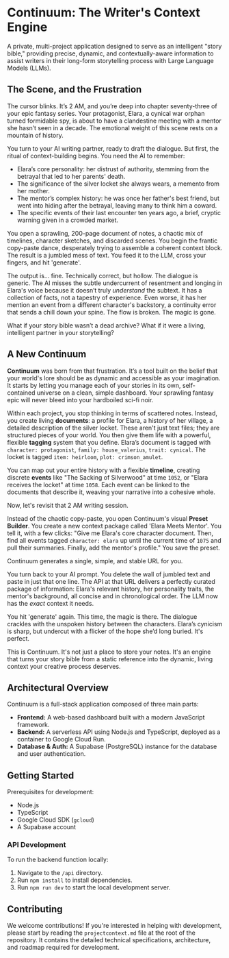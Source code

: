 # Continuum: The Writer's Context Engine

A private, multi-project application designed to serve as an intelligent "story bible," providing precise, dynamic, and contextually-aware information to assist writers in their long-form storytelling process with Large Language Models (LLMs).

## The Scene, and the Frustration

The cursor blinks. It’s 2 AM, and you’re deep into chapter seventy-three of your epic fantasy series. Your protagonist, Elara, a cynical war orphan turned formidable spy, is about to have a clandestine meeting with a mentor she hasn’t seen in a decade. The emotional weight of this scene rests on a mountain of history.

You turn to your AI writing partner, ready to draft the dialogue. But first, the ritual of context-building begins. You need the AI to remember:

* Elara’s core personality: her distrust of authority, stemming from the betrayal that led to her parents' death.
* The significance of the silver locket she always wears, a memento from her mother.
* The mentor’s complex history: he was once her father's best friend, but went into hiding after the betrayal, leaving many to think him a coward.
* The specific events of their last encounter ten years ago, a brief, cryptic warning given in a crowded market.

You open a sprawling, 200-page document of notes, a chaotic mix of timelines, character sketches, and discarded scenes. You begin the frantic copy-paste dance, desperately trying to assemble a coherent context block. The result is a jumbled mess of text. You feed it to the LLM, cross your fingers, and hit 'generate'.

The output is… fine. Technically correct, but hollow. The dialogue is generic. The AI misses the subtle undercurrent of resentment and longing in Elara's voice because it doesn’t truly *understand* the subtext. It has a collection of facts, not a tapestry of experience. Even worse, it has her mention an event from a different character's backstory, a continuity error that sends a chill down your spine. The flow is broken. The magic is gone.

What if your story bible wasn’t a dead archive? What if it were a living, intelligent partner in your storytelling?

## A New Continuum

**Continuum** was born from that frustration. It’s a tool built on the belief that your world's lore should be as dynamic and accessible as your imagination. It starts by letting you manage each of your stories in its own, self-contained universe on a clean, simple dashboard. Your sprawling fantasy epic will never bleed into your hardboiled sci-fi noir.

Within each project, you stop thinking in terms of scattered notes. Instead, you create living **documents**: a profile for Elara, a history of her village, a detailed description of the silver locket. These aren't just text files; they are structured pieces of your world. You then give them life with a powerful, flexible **tagging** system that you define. Elara’s document is tagged with `character: protagonist`, `family: house_valerius`, `trait: cynical`. The locket is tagged `item: heirloom`, `plot: crimson_amulet`.

You can map out your entire history with a flexible **timeline**, creating discrete **events** like "The Sacking of Silverwood" at time `1052`, or "Elara receives the locket" at time `1058`. Each event can be linked to the documents that describe it, weaving your narrative into a cohesive whole.

Now, let's revisit that 2 AM writing session.

Instead of the chaotic copy-paste, you open Continuum's visual **Preset Builder**. You create a new context package called 'Elara Meets Mentor'. You tell it, with a few clicks: "Give me Elara's core character document. Then, find all events tagged `character: elara` up until the current time of `1075` and pull their summaries. Finally, add the mentor's profile." You save the preset.

Continuum generates a single, simple, and stable URL for you.

You turn back to your AI prompt. You delete the wall of jumbled text and paste in just that one line. The API at that URL delivers a perfectly curated package of information: Elara's relevant history, her personality traits, the mentor's background, all concise and in chronological order. The LLM now has the *exact* context it needs.

You hit 'generate' again. This time, the magic is there. The dialogue crackles with the unspoken history between the characters. Elara’s cynicism is sharp, but undercut with a flicker of the hope she’d long buried. It's perfect.

This is Continuum. It's not just a place to store your notes. It's an engine that turns your story bible from a static reference into the dynamic, living context your creative process deserves.

## Architectural Overview

Continuum is a full-stack application composed of three main parts:

* **Frontend:** A web-based dashboard built with a modern JavaScript framework.
* **Backend:** A serverless API using Node.js and TypeScript, deployed as a container to Google Cloud Run.
* **Database & Auth:** A Supabase (PostgreSQL) instance for the database and user authentication.

## Getting Started

Prerequisites for development:

* Node.js
* TypeScript
* Google Cloud SDK (`gcloud`)
* A Supabase account

### API Development

To run the backend function locally:

1.  Navigate to the `/api` directory.
2.  Run `npm install` to install dependencies.
3.  Run `npm run dev` to start the local development server.

## Contributing

We welcome contributions! If you're interested in helping with development, please start by reading the `projectcontext.md` file at the root of the repository. It contains the detailed technical specifications, architecture, and roadmap required for development.
